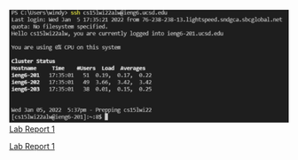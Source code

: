 ![lab](lab1.PNG)
[Lab Report 1](lab-report-1-week-2.html)

[Lab Report 1](https://c5du.github.io/cse15l-lab-reports/lab-report-1-week-2.html)